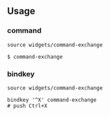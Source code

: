 
## Usage

### command

```
source widgets/command-exchange
```

```
$ command-exchange
```

### bindkey

```
source widgets/command-exchange
```

```
bindkey '^X' command-exchange
# push Ctrl+X
```
